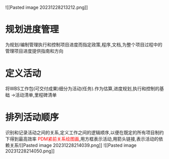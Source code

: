 ![[Pasted image 20231228213212.png]]
# 规划进度管理
为规划/编制管理执行和控制项目进度而指定政策,程序,文档,为整个项目过程中的管理项目进度提供指南和方向
# 定义活动
将WBS工作包(可交付成果)细分为活动(任务).作为估算,进度规划,执行和控制的基础
->活动清单,里程碑清单
# 排列活动顺序
识别和记录活动之间的关系,定义工作之间的逻辑顺序,以便在既定的所有项目制约下得到最高效率
<font color="#ff0000">PDM紧前关系绘图画</font>,用方框表示活动,用箭头链接,表示活动的依赖关系![[Pasted image 20231228214039.png]]
![[Pasted image 20231228214050.png]]



